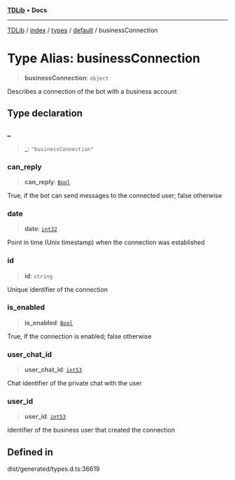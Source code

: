 [**TDLib**](../../../../../../README.md) • **Docs**

***

[TDLib](../../../../../../modules.md) / [index](../../../../../README.md) / [types](../../../README.md) / [default](../README.md) / businessConnection

# Type Alias: businessConnection

> **businessConnection**: `object`

Describes a connection of the bot with a business account

## Type declaration

### \_

> **\_**: `"businessConnection"`

### can\_reply

> **can\_reply**: [`Bool`](Bool.md)

True, if the bot can send messages to the connected user; false otherwise

### date

> **date**: [`int32`](int32-1.md)

Point in time (Unix timestamp) when the connection was established

### id

> **id**: `string`

Unique identifier of the connection

### is\_enabled

> **is\_enabled**: [`Bool`](Bool.md)

True, if the connection is enabled; false otherwise

### user\_chat\_id

> **user\_chat\_id**: [`int53`](int53-1.md)

Chat identifier of the private chat with the user

### user\_id

> **user\_id**: [`int53`](int53-1.md)

Identifier of the business user that created the connection

## Defined in

dist/generated/types.d.ts:36619
